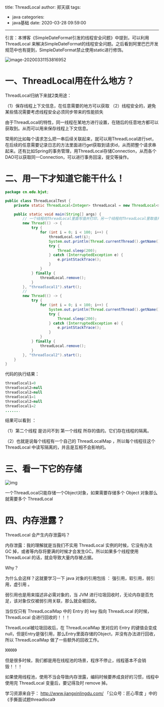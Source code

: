 title: ThreadLocal
author: 郑天祺
tags:

  - java
categories:
  - java基础
date: 2020-03-28 09:59:00

---

引言：本博客《SimpleDateFormat引发的线程安全问题》中提到，可以利用 ThreadLocal 来解决SimpleDateFormat的线程安全问题。之后看到阿里巴巴开发规范中也有提到，SimpleDateFormat禁止使用static进行修饰。

![image-20200331153816952](/img/simpleDateFormat-alibaba.png)

# 一、ThreadLocal用在什么地方？

ThreadLocal归纳下来就2类用途：

（1）保存线程上下文信息，在任意需要的地方可以获取
（2）线程安全的，避免某些情况需要考虑线程安全必须同步带来的性能损失

​		由于ThreadLocal的特性，同一线程在某地方进行设置，在随后的任意地方都可以获取到。从而可以用来保存线程上下文信息。

​		常用的比如每个请求怎么把一串后续关联起来，就可以用ThreadLocal进行set，在后续的任意需要记录日志的方法里面进行get获取到请求id，从而把整个请求串起来。还有比如Spring的事务管理，用ThreadLocal存储Connection，从而各个DAO可以获取同一Connection，可以进行事务回滚，提交等操作。

# 二、用一下才知道它能干什么！

```java
package cn.edu.bjut;

public class ThreadLocalTest {
    private static ThreadLocal<Integer> threadLocal = new ThreadLocal<>();

    public static void main(String[] args) {
        // 一个线程向ThreadLocal里面写值并打印，另一个线程向ThreadLocal里取值并打印
        new Thread(() -> {
            try {
                for (int i = 0; i < 100; i++) {
                    threadLocal.set(i);
                    System.out.println(Thread.currentThread().getName() + "=" + threadLocal.get());
                    try {
                        Thread.sleep(200);
                    } catch (InterruptedException e) {
                        e.printStackTrace();
                    }
                }
            } finally {
                threadLocal.remove();
            }
        }, "threadlocal1").start();
		// 
        new Thread(() -> {
            try {
                for (int i = 0; i < 100; i++) {
                    System.out.println(Thread.currentThread().getName() + "=" + threadLocal.get());
                    try {
                        Thread.sleep(200);
                    } catch (InterruptedException e) {
                        e.printStackTrace();
                    }
                }
            } finally {
                threadLocal.remove();
            }
        }, "threadlocal2").start();
    }
}
```

代码的执行结果：

```java
threadlocal1=0
threadlocal2=null
threadlocal2=null
threadlocal1=1
threadlocal2=null
threadlocal1=2
.......
```

结果可以看到 ：

（1）第二个线程 是访问不到 第一个线程 所存的值的。它们存在线程的隔离。

（2）也就是说每个线程有一个自己的 ThreadLocalMap ，所以每个线程往这个 ThreadLocal 中读写隔离的，并且是互相不会影响的。

# 三、看一下它的存储

![img](/img/ThreadLocal内部存储.png)

一个ThreadLocal只能存储一个Object对象，如果需要存储多个 Object 对象那么就需要多个 ThreadLocal

# 四、内存泄露？

ThreadLocal 会产生内存泄露吗？

内存泄露：我的理解就是当我们不实用 ThreadLocal 实例的时候，它没有办法 GC 掉，或者等内存将要满的时候才会发生GC。所以如果多个线程使用 ThreadLocal 的话，就会导致大量内存被占据。

Why？

为什么会这样？这就要学习一下 java 对象的引用包括 ： 强引用，软引用，弱引用，虚引用 。

弱引用也是用来描述非必需对象的，当 JVM 进行垃圾回收时，无论内存是否充足，该对象仅仅被弱引用关联，那么就会被回收。

当仅仅只有 ThreadLocalMap 中的 Entry 的 key 指向 ThreadLocal 的时候，ThreadLocal 会进行回收的！！！

ThreadLocal被垃圾回收后，在 ThreadLocalMap 里对应的 Entry 的键值会变成null，但是Entry是强引用，那么Entry里面存储的Object，并没有办法进行回收，所以 ThreadLocalMap 做了一些额外的回收工作。

》》》》》》

但是很多时候，我们都是用在线程池的场景，程序不停止，线程基本不会销毁！！！

如果使用线程池，使用不当会导致内存泄露，编码时候要养成良好的习惯，线程中使用完 ThreadLocal 变量后，要记得及时 remove 掉。



学习资源来自于： http://www.jiangxinlingdu.com/ 「公众号：匠心零度 」中的《手撕面试题threadlocal》